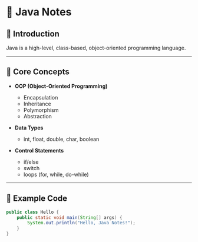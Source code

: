 # 📘 Java Notes  

## 🔹 Introduction  
Java is a high-level, class-based, object-oriented programming language.  

---

## 🔹 Core Concepts  
- **OOP (Object-Oriented Programming)**  
  - Encapsulation  
  - Inheritance  
  - Polymorphism  
  - Abstraction  

- **Data Types**  
  - int, float, double, char, boolean  

- **Control Statements**  
  - if/else  
  - switch  
  - loops (for, while, do-while)  

---

## 🔹 Example Code  

```java
public class Hello {
    public static void main(String[] args) {
        System.out.println("Hello, Java Notes!");
    }
}

